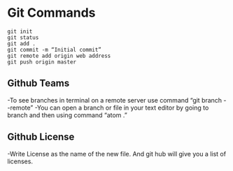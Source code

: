 # Git Commands
```
git init
git status
git add .
git commit -m “Initial commit”
git remote add origin web address
git push origin master
```

## Github Teams
-To see branches in terminal on a remote server use command “git branch - -remote”
 -You can open a branch or file in your text editor by going to branch and then using command “atom .”

## Github License
-Write License as the name of the new file. And git hub will give you a list of licenses.
